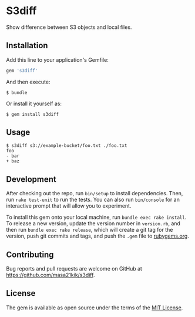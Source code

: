 # S3diff

Show difference between S3 objects and local files.

## Installation

Add this line to your application's Gemfile:

```ruby
gem 's3diff'
```

And then execute:

    $ bundle

Or install it yourself as:

    $ gem install s3diff

## Usage

    $ s3diff s3://example-bucket/foo.txt ./foo.txt
    foo
    - bar
    + baz

## Development

After checking out the repo, run `bin/setup` to install dependencies. Then, run `rake test-unit` to run the tests. You can also run `bin/console` for an interactive prompt that will allow you to experiment.

To install this gem onto your local machine, run `bundle exec rake install`. To release a new version, update the version number in `version.rb`, and then run `bundle exec rake release`, which will create a git tag for the version, push git commits and tags, and push the `.gem` file to [rubygems.org](https://rubygems.org).

## Contributing

Bug reports and pull requests are welcome on GitHub at https://github.com/masa21kik/s3diff.

## License

The gem is available as open source under the terms of the [MIT License](http://opensource.org/licenses/MIT).
